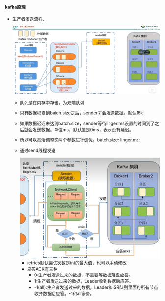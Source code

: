#### kafka原理

* 生产者发送流程、

  ![1719908437531](kafka%E7%9A%84%E5%8E%9F%E7%90%86.assets/1719908437531.png)
  * 队列是在内存中存储，为双端队列

  * 只有数据积累到batch.size之后，sender才会发送数据。默认16k

  * 如果数据迟迟未达到batch.size，sender等待linger.ms设置的时间到了之后就会发送数据。单位ms，默认值是0ms，表示没有延迟。

  * 所以可以灵活调整这两个参数进行调优。batch.size:  linger.ms:

  * 通过send线程发送

    <img src="kafka%E7%9A%84%E5%8E%9F%E7%90%86.assets/1719908758157.png" alt="1719908758157" style="zoom:50%;" />

    * retries默认尝试次数是int的最大值，也可以手动修改
    * 应答ACK有三种
      * 0:生产者发送过来的数据，不需要等数据落盘应答。
      * 1:生产者发送过来的数据，Leader收到数据后应答。
      * -1(all):生产者发送过来的数据，Leader和ISR队列里面的所有节点收齐数据后应答。-1和all等价。